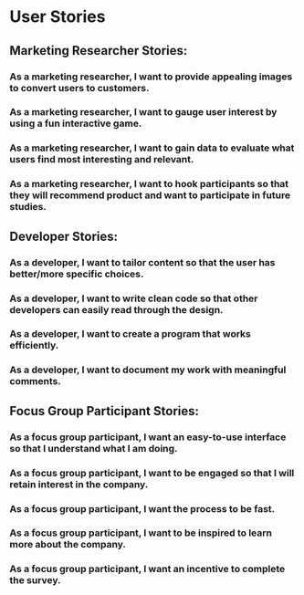 # User Stories

## Marketing Researcher Stories:

### As a marketing researcher, I want to provide appealing images to convert users to customers.
### As a marketing researcher, I want to gauge user interest by using a fun interactive game.
### As a marketing researcher, I want to gain data to evaluate what users find most interesting and relevant.
### As a marketing researcher, I want to hook participants so that they will recommend product and want to participate in future studies.

## Developer Stories:

### As a developer, I want to tailor content so that the user has better/more specific choices.
### As a developer, I want to write clean code so that other developers can easily read through the design.
### As a developer, I want to create a program that works efficiently.
### As a developer, I want to document my work with meaningful comments.

## Focus Group Participant Stories:

### As a focus group participant, I want an easy-to-use interface so that I understand what I am doing.
### As a focus group participant, I want to be engaged so that I will retain interest in the company.
### As a focus group participant, I want the process to be fast.
### As a focus group participant, I want to be inspired to learn more about the company.
### As a focus group participant, I want an incentive to complete the survey.
